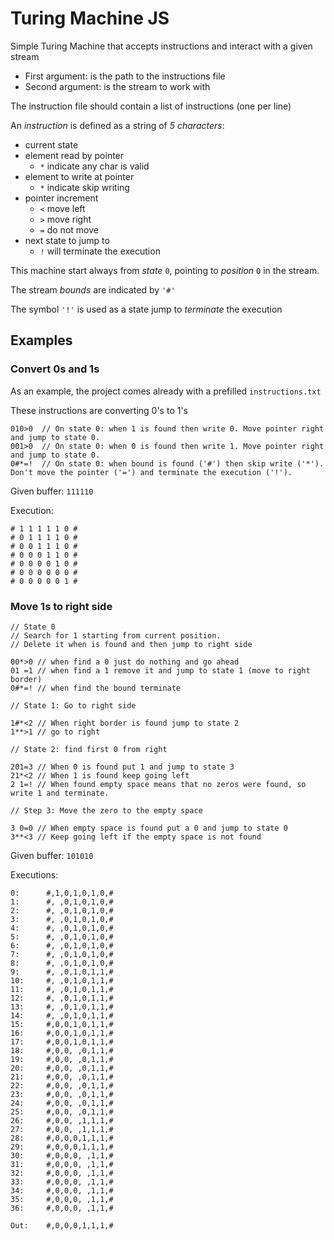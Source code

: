 # Turing Machine JS

Simple Turing Machine that accepts instructions and interact with a given stream

- First argument: is the path to the instructions file
- Second argument: is the stream to work with

The instruction file should contain a list of instructions (one per line)

An *instruction* is defined as a string of *5 characters*:

* current state
* element read by pointer
  * `*` indicate any char is valid
* element to write at pointer
  * `*` indicate skip writing
* pointer increment
  * `<` move left
  * `>` move right
  * `=` do not move
* next state to jump to
  * `!` will terminate the execution

This machine start always from *state* `0`, pointing to *position* `0` in the stream.

The stream *bounds* are indicated by `'#'`

The symbol `'!'` is used as a state jump to *terminate* the execution

## Examples

### Convert 0s and 1s

As an example, the project comes already with a prefilled `instructions.txt`

These instructions are converting 0's to 1's

```
010>0  // On state 0: when 1 is found then write 0. Move pointer right and jump to state 0.
001>0  // On state 0: when 0 is found then write 1. Move pointer right and jump to state 0.
0#*=!  // On state 0: when bound is found ('#') then skip write ('*'). Don't move the pointer ('=') and terminate the execution ('!').
```

Given buffer:
`111110`

Execution:

```
# 1 1 1 1 1 0 #
# 0 1 1 1 1 0 #
# 0 0 1 1 1 0 #
# 0 0 0 1 1 0 #
# 0 0 0 0 1 0 #
# 0 0 0 0 0 0 #
# 0 0 0 0 0 1 #
```

### Move 1s to right side

```
// State 0
// Search for 1 starting from current position.
// Delete it when is found and then jump to right side

00*>0 // when find a 0 just do nothing and go ahead
01 =1 // when find a 1 remove it and jump to state 1 (move to right border)
0#*=! // when find the bound terminate

// State 1: Go to right side

1#*<2 // When right border is found jump to state 2
1**>1 // go to right

// State 2: find first 0 from right

201=3 // When 0 is found put 1 and jump to state 3
21*<2 // When 1 is found keep going left
2 1=! // When found empty space means that no zeros were found, so write 1 and terminate.

// Step 3: Move the zero to the empty space

3 0=0 // When empty space is found put a 0 and jump to state 0
3**<3 // Keep going left if the empty space is not found

```

Given buffer: `101010`

Executions: 

```
0:      #,1,0,1,0,1,0,#
1:      #, ,0,1,0,1,0,#
2:      #, ,0,1,0,1,0,#
3:      #, ,0,1,0,1,0,#
4:      #, ,0,1,0,1,0,#
5:      #, ,0,1,0,1,0,#
6:      #, ,0,1,0,1,0,#
7:      #, ,0,1,0,1,0,#
8:      #, ,0,1,0,1,0,#
9:      #, ,0,1,0,1,1,#
10:     #, ,0,1,0,1,1,#
11:     #, ,0,1,0,1,1,#
12:     #, ,0,1,0,1,1,#
13:     #, ,0,1,0,1,1,#
14:     #, ,0,1,0,1,1,#
15:     #,0,0,1,0,1,1,#
16:     #,0,0,1,0,1,1,#
17:     #,0,0,1,0,1,1,#
18:     #,0,0, ,0,1,1,#
19:     #,0,0, ,0,1,1,#
20:     #,0,0, ,0,1,1,#
21:     #,0,0, ,0,1,1,#
22:     #,0,0, ,0,1,1,#
23:     #,0,0, ,0,1,1,#
24:     #,0,0, ,0,1,1,#
25:     #,0,0, ,0,1,1,#
26:     #,0,0, ,1,1,1,#
27:     #,0,0, ,1,1,1,#
28:     #,0,0,0,1,1,1,#
29:     #,0,0,0,1,1,1,#
30:     #,0,0,0, ,1,1,#
31:     #,0,0,0, ,1,1,#
32:     #,0,0,0, ,1,1,#
33:     #,0,0,0, ,1,1,#
34:     #,0,0,0, ,1,1,#
35:     #,0,0,0, ,1,1,#
36:     #,0,0,0, ,1,1,#

Out:    #,0,0,0,1,1,1,#
```
